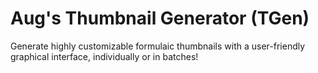 # Aug's Thumbnail Generator (TGen)
Generate highly customizable formulaic thumbnails with a user-friendly graphical interface, individually or in batches!

